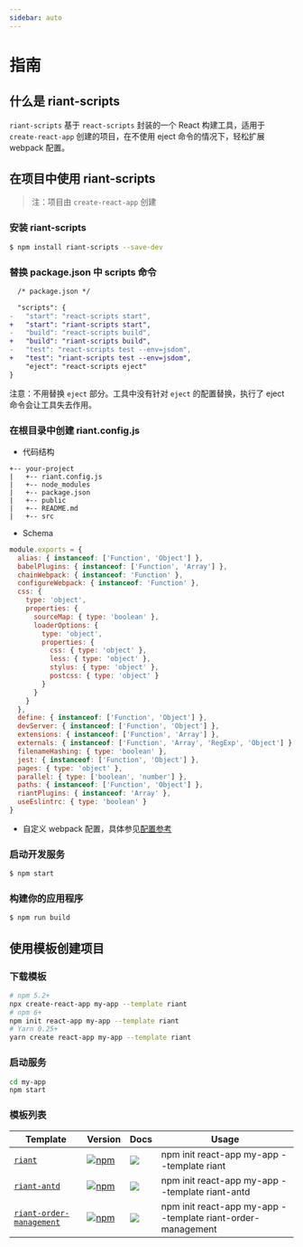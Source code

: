 ```yaml
---
sidebar: auto
---
```


# 指南

## 什么是 riant-scripts

`riant-scripts` 基于 `react-scripts` 封装的一个 React 构建工具，适用于 `create-react-app` 创建的项目，在不使用 eject 命令的情况下，轻松扩展 webpack 配置。

## 在项目中使用 riant-scripts

> 注：项目由 `create-react-app` 创建

### 安装 riant-scripts

```bash
$ npm install riant-scripts --save-dev
```

### 替换 package.json 中 scripts 命令

```diff
  /* package.json */

  "scripts": {
-   "start": "react-scripts start",
+   "start": "riant-scripts start",
-   "build": "react-scripts build",
+   "build": "riant-scripts build",
-   "test": "react-scripts test --env=jsdom",
+   "test": "riant-scripts test --env=jsdom",
    "eject": "react-scripts eject"
}
```
 注意：不用替换 `eject` 部分。工具中没有针对 `eject` 的配置替换，执行了 eject 命令会让工具失去作用。

### 在根目录中创建 riant.config.js

* 代码结构

```
+-- your-project
|   +-- riant.config.js
|   +-- node_modules
|   +-- package.json
|   +-- public
|   +-- README.md
|   +-- src
```

* Schema

```js
module.exports = {
  alias: { instanceof: ['Function', 'Object'] },
  babelPlugins: { instanceof: ['Function', 'Array'] },
  chainWebpack: { instanceof: 'Function' },
  configureWebpack: { instanceof: 'Function' },
  css: {
    type: 'object',
    properties: {
      sourceMap: { type: 'boolean' },
      loaderOptions: {
        type: 'object',
        properties: {
          css: { type: 'object' },
          less: { type: 'object' },
          stylus: { type: 'object' },
          postcss: { type: 'object' }
        }
      }
    }
  },
  define: { instanceof: ['Function', 'Object'] },
  devServer: { instanceof: ['Function', 'Object'] },
  extensions: { instanceof: ['Function', 'Array'] },
  externals: { instanceof: ['Function', 'Array', 'RegExp', 'Object'] },
  filenameHashing: { type: 'boolean' },
  jest: { instanceof: ['Function', 'Object'] },
  pages: { type: 'object' },
  parallel: { type: ['boolean', 'number'] },
  paths: { instanceof: ['Function', 'Object'] },
  riantPlugins: { instanceof: 'Array' },
  useEslintrc: { type: 'boolean' }
}
```

* 自定义 webpack 配置，具体参见[配置参考](/zh/config/)

### 启动开发服务

```bash
$ npm start
```

### 构建你的应用程序

```bash
$ npm run build
```

## 使用模板创建项目

### 下载模板

```bash
# npm 5.2+
npx create-react-app my-app --template riant
# npm 6+
npm init react-app my-app --template riant
# Yarn 0.25+
yarn create react-app my-app --template riant
```

### 启动服务

```bash
cd my-app
npm start
```

### 模板列表

| Template | Version | Docs | Usage |
| ------- | ------- | ---- | ----------- |
| [`riant`](packages/cra-template-riant) | [![npm](https://img.shields.io/npm/v/cra-template-riant.svg?style=flat-square)](https://www.npmjs.com/package/cra-template-riant) | [![](https://img.shields.io/badge/API%20Docs-markdown-lightgrey.svg?style=flat-square)](packages/cra-template-riant#readme) | npm init react-app my-app --template riant |
| [`riant-antd`](packages/cra-template-riant-antd) | [![npm](https://img.shields.io/npm/v/cra-template-riant-antd.svg?style=flat-square)](https://www.npmjs.com/package/cra-template-riant-antd) | [![](https://img.shields.io/badge/API%20Docs-markdown-lightgrey.svg?style=flat-square)](packages/cra-template-riant-antd#readme) | npm init react-app my-app --template riant-antd |
| [`riant-order-management`](packages/cra-template-riant-order-management) | [![npm](https://img.shields.io/npm/v/cra-template-riant-order-management.svg?style=flat-square)](https://www.npmjs.com/package/cra-template-riant-order-management) | [![](https://img.shields.io/badge/API%20Docs-markdown-lightgrey.svg?style=flat-square)](packages/cra-template-riant-order-management#readme) | npm init react-app my-app --template riant-order-management |